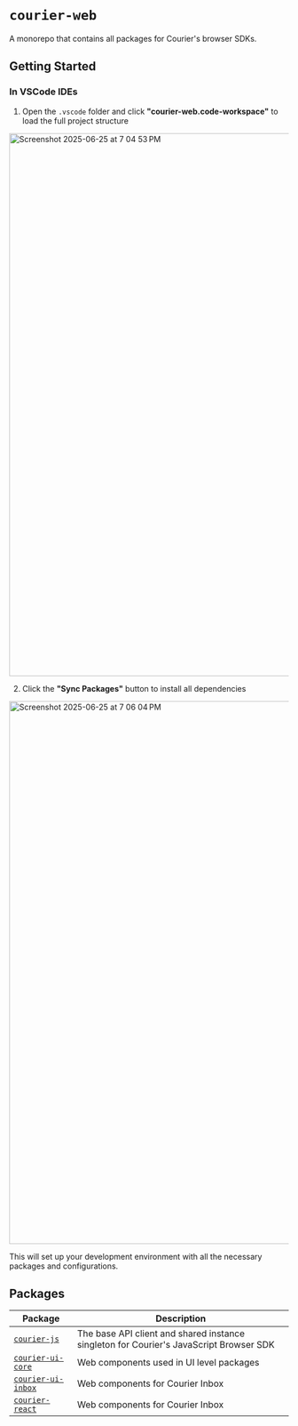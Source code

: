 # `courier-web`

A monorepo that contains all packages for Courier's browser SDKs.

## Getting Started

### In VSCode IDEs

1. Open the `.vscode` folder and click **"courier-web.code-workspace"** to load the full project structure
<img width="977" alt="Screenshot 2025-06-25 at 7 04 53 PM" src="https://github.com/user-attachments/assets/0d7d1a5f-6664-4b9f-8071-26d1e7521cba" />

2. Click the **"Sync Packages"** button to install all dependencies
<img width="977" alt="Screenshot 2025-06-25 at 7 06 04 PM" src="https://github.com/user-attachments/assets/8326a66d-2d8a-4831-880a-d165e48a7fa4" />

This will set up your development environment with all the necessary packages and configurations.

## Packages

| Package | Description |
|---------|-------------|
| [`courier-js`](./@trycourier/courier-js/README.md) | The base API client and shared instance singleton for Courier's JavaScript Browser SDK |
| [`courier-ui-core`](./@trycourier/courier-ui-core/README.md) | Web components used in UI level packages |
| [`courier-ui-inbox`](./@trycourier/courier-ui-inbox/README.md) | Web components for Courier Inbox |
| [`courier-react`](./@trycourier/courier-react/README.md) | Web components for Courier Inbox |
